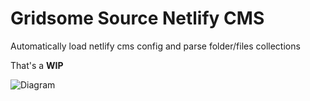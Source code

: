 # Gridsome Source Netlify CMS

Automatically load netlify cms config and parse folder/files collections

That's a **WIP**

![Diagram](https://i.imgur.com/Y47SzWn.png)
